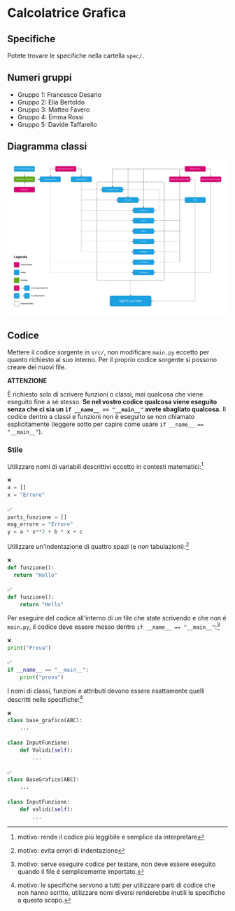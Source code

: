 # Calcolatrice Grafica

## Specifiche

Potete trovare le specifiche nella cartella `spec/`.

## Numeri gruppi

- Gruppo 1: Francesco Desario
- Gruppo 2: Elia Bertoldo
- Gruppo 3: Matteo Favero
- Gruppo 4: Emma Rossi
- Gruppo 5: Davide Taffarello

## Diagramma classi

![Diagramma classi](https://raw.githubusercontent.com/Classe-4CA-DucaDegliAbruzzi/CalcolatriceGrafica/main/media/diagramma_classi.png)

## Codice

Mettere il codice sorgente in `src/`, non modificare `main.py` eccetto per
quanto richiesto al suo interno. Per il proprio codice sorgente si possono
creare dei nuovi file.

**ATTENZIONE**

È richiesto solo di scrivere funzioni o classi, mai qualcosa che viene
eseguito fine a sé stesso. **Se nel vostro codice qualcosa viene eseguito senza
che ci sia un `if __name__ == "__main__"` avete sbagliato qualcosa.** Il codice
dentro a classi e funzioni non è eseguito se non chiamato esplicitamente
(leggere sotto per capire come usare `if __name__ == "__main__"`).

### Stile

Utilizzare nomi di variabili descrittivi eccetto in contesti matematici:[^1]

[^1]: motivo: rende il codice più leggibile e semplice da interpretare

```python
❌
a = []
x = "Errore"

✅
parti_funzione = []
msg_errore = "Errore"
y = a * x**2 + b * x + c
```

Utilizzare un'indentazione di quattro spazi (e *non* tabulazioni):[^2]

[^2]: motivo: evita errori di indentazione

```python
❌
def funzione():
  return "Hello"

✅
def funzione():
    return "Hello"
```

Per eseguire del codice all'interno di un file che state scrivendo e che non
è `main.py`, il codice deve essere messo dentro `if __name__ == "__main__"`:[^3]

[^3]: motivo: serve eseguire codice per testare, non deve essere eseguito quando
il file è semplicemente importato.

```python
❌
print("Prova")

✅
if __name__ == "__main__":
    print("prova")
```

I nomi di classi, funzioni e attributi devono essere esattamente quelli
descritti nelle specifiche:[^4]

[^4]: motivo: le specifiche servono a tutti per utilizzare parti di codice che
non hanno scritto, utilizzare nomi diversi renderebbe inutili le specifiche a
questo scopo.

```python
❌
class base_grafico(ABC):
    ...

class InputFunzione:
    def Validi(self):
        ...

✅
class BaseGrafico(ABC):
    ...

class InputFunzione:
    def validi(self):
        ...
```
